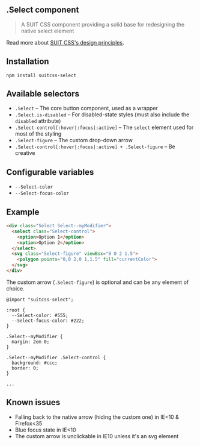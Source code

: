 ## .Select component
> A SUIT CSS component providing a solid base for redesigning the native select element

Read more about [SUIT CSS's design principles](https://github.com/suitcss/suit/).

## Installation

`npm install suitcss-select`

## Available selectors
- `.Select` – The core button component, used as a wrapper
- `.Select.is-disabled` – For disabled-state styles (must also include the `disabled` attribute)
- `.Select-control[:hover|:focus|:active]` – The `select` element used for most of the styling
- `.Select-figure` – The custom drop-down arrow
- `.Select-control[:hover|:focus|:active] + .Select-figure` – Be creative

## Configurable variables

- `--Select-color`
- `--Select-focus-color`

## Example

```html
<div class="Select Select--myModifier">
  <select class="Select-control">
    <option>Option 1</option>
    <option>Option 2</option>
  </select>
  <svg class="Select-figure" viewBox="0 0 2 1.5">
    <polygon points="0,0 2,0 1,1.5" fill="currentColor">
  </svg>
</div>
```

The custom arrow (`.Select-figure`) is optional and can be any element of choice.

```
@import "suitcss-select";

:root {
  --Select-color: #555;
  --Select-focus-color: #222;
}

.Select--myModifier {
  margin: 2em 0;
}

.Select--myModifier .Select-control {
  background: #ccc;
  border: 0;
}

...

```

## Known issues
- Falling back to the native arrow (hiding the custom one) in IE<10 & Firefox<35
- Blue focus state in IE<10
- The custom arrow is unclickable in IE10 unless it's an svg element
